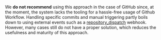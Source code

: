 We **do not recommend** using this approach in the case of GitHub since, at the moment, the system lacks the tooling for a hassle-free usage of Github Workflow. Handling specific commits and manual triggering partly boils down to using external events such as a [repository_dispatch](https://help.github.com/en/actions/reference/events-that-trigger-workflows#external-events-repository_dispatch) webhook. However, many cases still do not have a proper solution, which reduces the usefulness and maturity of this approach.

